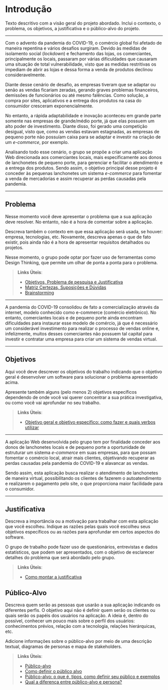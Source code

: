 # Introdução

Texto descritivo com a visão geral do projeto abordado. Inclui o contexto, o problema, os objetivos, a justificativa e o público-alvo do projeto.

---

Com o advento da pandemia do COVID-19, o comércio global foi afetado de maneira repentina e vários desafios surgiram. Devido às medidas de isolamento social (_lockdown_) e fechamento das lojas, os comerciantes, principalmente os locais, passaram por várias dificuldades que causaram uma situação de total vulnerabilidade, visto que as medidas restritivas os impediam de abrir as lojas e dessa forma a venda de produtos declinou consideravelmente.

Diante desse cenário de desafio, as empresas tiveram que se adaptar ou senão as vendas ficariam zeradas, gerando graves problemas financeiros, demissões de funcionários ou até mesmo falências. Como solução, a compra por sites, aplicativos e a entrega dos produtos na casa do consumidor cresceram exponencialmente.

No entanto, a rápida adaptabilidade e inovação aconteceu em grande parte somente nas empresas de grande/médio porte, já que elas possuem um alto poder de investimento. Diante disso, foi gerado uma competição desigual, visto que, como as vendas estavam estagnadas, as empresas de pequeno porte não possuíam caixa para se adaptar e investir na criação de um _e-commerce_, por exemplo.

Analisando todo esse cenário, o grupo se propõe a criar uma aplicação Web direcionada aos comerciantes locais, mais especificamente aos donos de lanchonetes de pequeno porte, para gerenciar e facilitar o atendimento e a entrega dos produtos. Sendo assim, o objetivo principal desse projeto é conceder às pequenas lanchonetes um sistema _e-commerce_ para fomentar a venda de mercadorias e assim recuperar as perdas causadas pela pandemia.

---

## Problema

Nesse momento você deve apresentar o problema que a sua aplicação deve resolver. No entanto, não é a hora de comentar sobre a aplicação.

Descreva também o contexto em que essa aplicação será usada, se houver: empresa, tecnologias, etc. Novamente, descreva apenas o que de fato existir, pois ainda não é a hora de apresentar requisitos detalhados ou projetos.

Nesse momento, o grupo pode optar por fazer uso de ferramentas como Design Thinking, que permite um olhar de ponta a ponta para o problema.

> **Links Úteis**:
>
> - [Objetivos, Problema de pesquisa e Justificativa](https://medium.com/@versioparole/objetivos-problema-de-pesquisa-e-justificativa-c98c8233b9c3)
> - [Matriz Certezas, Suposições e Dúvidas](https://medium.com/educa%C3%A7%C3%A3o-fora-da-caixa/matriz-certezas-suposi%C3%A7%C3%B5es-e-d%C3%BAvidas-fa2263633655)
> - [Brainstorming](https://www.euax.com.br/2018/09/brainstorming/)

---

A pandemia do COVID-19 consolidou de fato a comercialização através da internet, modelo conhecido como e-commerce (comércio eletrônico). No entanto, comerciantes locais e de pequeno porte ainda encontram dificuldades para instaurar esse modelo de comércio, já que é necessário um considerável investimento para realizar o processo de vendas online e, infelizmente, muitos desses comerciantes não possuem tal capital para investir e contratar uma empresa para criar um sistema de vendas virtual.

---

## Objetivos

Aqui você deve descrever os objetivos do trabalho indicando que o objetivo geral é desenvolver um software para solucionar o problema apresentado acima.

Apresente também alguns (pelo menos 2) objetivos específicos dependendo de onde você vai querer concentrar a sua prática investigativa, ou como você vai aprofundar no seu trabalho.

> **Links Úteis**:
>
> - [Objetivo geral e objetivo específico: como fazer e quais verbos utilizar](https://blog.mettzer.com/diferenca-entre-objetivo-geral-e-objetivo-especifico/)

---

A aplicação Web desenvolvida pelo grupo tem por finalidade conceder aos donos de lanchonetes locais e de pequeno porte a oportunidade de estruturar um sistema _e-commerce_ em suas empresas, para que possam fomentar o comércio local, atrair mais clientes, objetivando recuperar as perdas causadas pela pandemia do COVID-19 e alavancar as vendas.

Sendo assim, esta aplicação busca realizar o atendimento de lanchonetes de maneira virtual, possibilitando os clientes de fazerem o autoatendimento e realizarem o pagamento pelo site, o que proporciona maior facilidade para o consumidor.

---

## Justificativa

Descreva a importância ou a motivação para trabalhar com esta aplicação que você escolheu. Indique as razões pelas quais você escolheu seus objetivos específicos ou as razões para aprofundar em certos aspectos do software.

O grupo de trabalho pode fazer uso de questionários, entrevistas e dados estatísticos, que podem ser apresentados, com o objetivo de esclarecer detalhes do problema que será abordado pelo grupo.

> **Links Úteis**:
>
> - [Como montar a justificativa](https://guiadamonografia.com.br/como-montar-justificativa-do-tcc/)

## Público-Alvo

Descreva quem serão as pessoas que usarão a sua aplicação indicando os diferentes perfis. O objetivo aqui não é definir quem serão os clientes ou quais serão os papéis dos usuários na aplicação. A ideia é, dentro do possível, conhecer um pouco mais sobre o perfil dos usuários: conhecimentos prévios, relação com a tecnologia, relações
hierárquicas, etc.

Adicione informações sobre o público-alvo por meio de uma descrição textual, diagramas de personas e mapa de stakeholders.

> **Links Úteis**:
>
> - [Público-alvo](https://blog.hotmart.com/pt-br/publico-alvo/)
> - [Como definir o público alvo](https://exame.com/pme/5-dicas-essenciais-para-definir-o-publico-alvo-do-seu-negocio/)
> - [Público-alvo: o que é, tipos, como definir seu público e exemplos](https://klickpages.com.br/blog/publico-alvo-o-que-e/)
> - [Qual a diferença entre público-alvo e persona?](https://rockcontent.com/blog/diferenca-publico-alvo-e-persona/)
